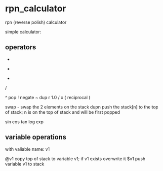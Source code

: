 # rpn_calculator
rpn (reverse polish) calculator

simple calculator:

 operators
------------
  + 
  - 
  * 
  /
 
  ^ pop 
  ! negate
  ~ dup 
  r  1.0 / x ( reciprocal )

 
  swap - swap the 2 elements on the stack
  dupn   push the stack[n] to the top of stack; n is on the top of stack and will be first popped
 
  sin 
  cos
  tan
  log
  exp

 variable operations
---------------------
with valiable name: v1 

  @v1 copy top of stack to variable v1; if v1 exists overwrite it
  $v1 push variable v1 to stack




